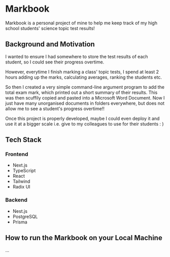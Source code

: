 # Markbook

Markbook is a personal project of mine to help me keep track of my high school students' science topic test results!

## Background and Motivation

I wanted to ensure I had somewhere to store the test results of each student, so I could see their progress overtime.

However, everytime I finish marking a class' topic tests, I spend at least 2 hours adding up the marks, calculating averages, ranking the students etc.

So then I created a very simple command-line argument program to add the total exam mark, which printed out a short summary of their results. This was then scuffily copied and pasted into a Microsoft Word Document. Now I just have many unorganised documents in folders everywhere, but does not allow me to see a student's progress overtime!!

Once this project is properly developed, maybe I could even deploy it and use it at a bigger scale i.e. give to my colleagues to use for their students : )

## Tech Stack

### Frontend
- Next.js
- TypeScript
- React
- Tailwind
- Radix UI

### Backend
- Nest.js 
- PostgreSQL
- Prisma

## How to run the Markbook on your Local Machine

...
